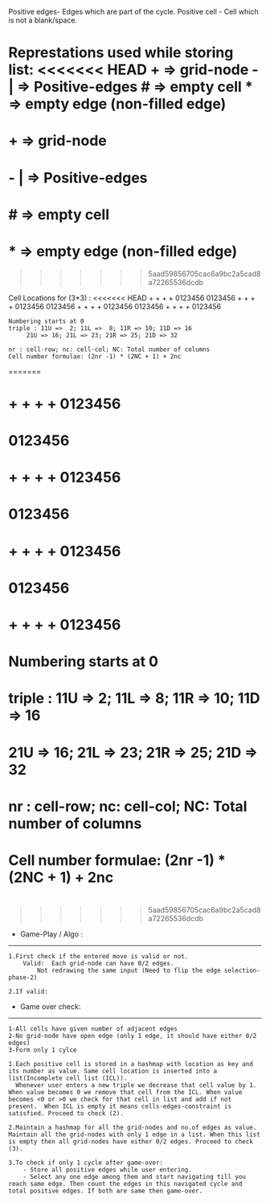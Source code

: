 Positive edges- Edges which are part of the cycle.
Positive cell - Cell which is not a blank/space.

Represtations used while storing list:
<<<<<<< HEAD
	+	=> grid-node
	- |	=> Positive-edges
	#	=> empty cell
	*	=> empty edge (non-filled edge)
=======
#	+	=> grid-node
#	- |	=> Positive-edges
#	#	=> empty cell
#	*	=> empty edge (non-filled edge)
>>>>>>> 5aad59856705cac6a9bc2a5cad8a72265536dcdb



Cell Locations for (3*3) :
<<<<<<< HEAD
	+ + + +			0123456
	      		       	0123456 
	+ + + +			0123456
	      			0123456
	+ + + +			0123456
	       			0123456
	+ + + +			0123456

	Numbering starts at 0
	triple : 11U =>  2; 11L =>  8; 11R => 10; 11D => 16
		 21U => 16; 21L => 23; 21R => 25; 21D => 32
	
	nr : cell-row; nc: cell-col; NC: Total number of columns	
	Cell number formulae: (2nr -1) * (2NC + 1) + 2nc
		
=======
#	+ + + +			0123456
#	      		       	0123456 
#	+ + + +			0123456
#	      			0123456
#	+ + + +			0123456
#	       			0123456
#	+ + + +			0123456
#
#	Numbering starts at 0
#	triple : 11U =>  2; 11L =>  8; 11R => 10; 11D => 16
#		 21U => 16; 21L => 23; 21R => 25; 21D => 32
#	
#	nr : cell-row; nc: cell-col; NC: Total number of columns	
#	Cell number formulae: (2nr -1) * (2NC + 1) + 2nc
#		
>>>>>>> 5aad59856705cac6a9bc2a5cad8a72265536dcdb

- Game-Play / Algo :
----------------
	1.First check if the entered move is valid or not.
		Valid: 	Each grid-node can have 0/2 edges.
			Not redrawing the same input (Need to flip the edge selection-phase-2)
		
	2.If valid: 
	

- Game over check: 
------------------
	1-All cells have given number of adjacent edges
	2-No grid-node have open edge (only 1 edge, it should have either 0/2 edges)
	3-Form only 1 cylce

	1.Each positive cell is stored in a hashmap with location as key and its number as value. Same cell location is inserted into a list(Incomplete cell list (ICL)).
	  Whenever user enters a new triple we decrease that cell value by 1. When value becomes 0 we remove that cell from the ICL. When value becomes <0 or >0 we check for that cell in list and add if not present.  When ICL is empty it means cells-edges-constraint is satisfied. Proceed to check (2).

	2.Maintain a hashmap for all the grid-nodes and no.of edges as value. Maintain all the grid-nodes with only 1 edge in a list. When this list is empty then all grid-nodes have either 0/2 edges. Proceed to check (3).

	3.To check if only 1 cycle after game-over:	
		- Store all positive edges while user entering. 
		- Select any one edge among them and start navigating till you reach same edge. Then count the edges in this navigated cycle and total positive edges. If both are same then game-over.
